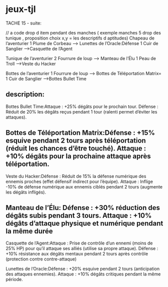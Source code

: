 # jeux-tjl
TACHE 15 - suite:

// a code drop d item pendant des manches ( exemple  manches 5  drop des tunique , proposition choix x,y = les descriptifs d aptitudes)
Chapeau de l’aventurier
1 Plume de Corbeau --> Lunettes de l’Oracle:Défense 
1 Cuir de Sanglier -->Casquette de l’Agent 

Tunique de l’aventurier
2 Fourrure de loup --> Manteau de l’Élu
1 Peau de Troll -->Veste du Hacker

Bottes de l’aventurier
1 Fourrure de loup --> Bottes de Téléportation Matrix=
1 Cuir de Sanglier -->Bottes Bullet Time 

description:
-------------------------------------------------------------------------------------------------------------------------------------
Bottes Bullet Time:Attaque : +25% dégâts pour le prochain tour.
		    Défense : Réduit de 20% les dégâts reçus pendant 1 tour (ralenti permet d’éviter les attaques).

Bottes de Téléportation Matrix:Défense : +15% esquive pendant 2 tours après téléportation (réduit les chances d’être touché).
				Attaque : +10% dégâts pour la prochaine attaque après téléportation.
-------------------------------------------------------------------------------------------------------------------------------------
Veste du Hacker:Défense : Réduit de 15% la défense numérique des ennemis proches (effet défensif indirect pour l’équipe).
		Attaque : Inflige -10% de défense numérique aux ennemis ciblés pendant 2 tours (augmente les dégâts infligés).

Manteau de l’Élu: Défense : +30% réduction des dégâts subis pendant 3 tours.
		  Attaque : +10% dégâts d’attaque physique et numérique pendant la même durée
-------------------------------------------------------------------------------------------------------------------------------------
Casquette de l’Agent:Attaque : Prise de contrôle d’un ennemi (moins de 25% HP) pour qu’il attaque ses alliés (utilise sa propre attaque).
		     Défense : +10% résistance aux dégâts mentaux pendant 2 tours après contrôle (protection contre contre-attaque)

Lunettes de l’Oracle:Défense : +20% esquive pendant 2 tours (anticipation des attaques ennemies).
		     Attaque : +10% dégâts critiques pendant la même période.